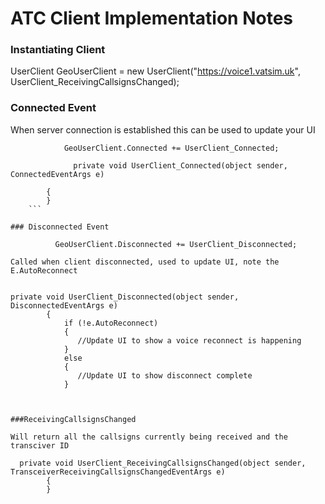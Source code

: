 # ATC Client Implementation Notes

### Instantiating Client

UserClient GeoUserClient = new UserClient("https://voice1.vatsim.uk", UserClient_ReceivingCallsignsChanged);
        
###  Connected Event

When server connection is established this can be used to update your UI
```
            GeoUserClient.Connected += UserClient_Connected;
            
              private void UserClient_Connected(object sender, ConnectedEventArgs e)

        {
        }
    ```
    
### Disconnected Event
          
          GeoUserClient.Disconnected += UserClient_Disconnected;
          
Called when client disconnected, used to update UI, note the E.AutoReconnect

            
private void UserClient_Disconnected(object sender, DisconnectedEventArgs e)
        {
            if (!e.AutoReconnect)
            {
               //Update UI to show a voice reconnect is happening
            }
            else
            { 
               //Update UI to show disconnect complete
            }
           
            
            
###ReceivingCallsignsChanged

Will return all the callsigns currently being received and the transciver ID

  private void UserClient_ReceivingCallsignsChanged(object sender, TransceiverReceivingCallsignsChangedEventArgs e)
        {
        }
